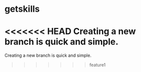 # getskills
<<<<<<< HEAD
Creating a new branch is quick and simple.
=======
Creating a new branch is quick and simple.
>>>>>>> feature1
